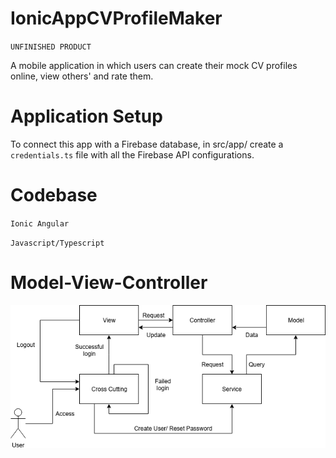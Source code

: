 # IonicAppCVProfileMaker

`UNFINISHED PRODUCT`

A mobile application in which users can create their mock CV profiles online, view others' and rate them.

# Application Setup

To connect this app with a Firebase database, in src/app/ create a `credentials.ts` file with all the Firebase API configurations.

# Codebase

`Ionic Angular`

`Javascript/Typescript`

# Model-View-Controller

![Diagram](images/image10.png)